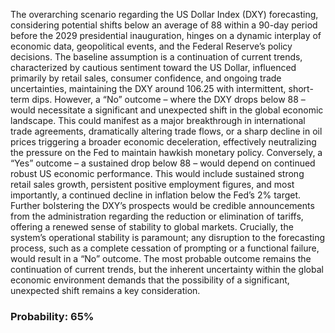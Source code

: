 The overarching scenario regarding the US Dollar Index (DXY) forecasting, considering potential shifts below an average of 88 within a 90-day period before the 2029 presidential inauguration, hinges on a dynamic interplay of economic data, geopolitical events, and the Federal Reserve’s policy decisions. The baseline assumption is a continuation of current trends, characterized by cautious sentiment toward the US Dollar, influenced primarily by retail sales, consumer confidence, and ongoing trade uncertainties, maintaining the DXY around 106.25 with intermittent, short-term dips. However, a “No” outcome – where the DXY drops below 88 – would necessitate a significant and unexpected shift in the global economic landscape. This could manifest as a major breakthrough in international trade agreements, dramatically altering trade flows, or a sharp decline in oil prices triggering a broader economic deceleration, effectively neutralizing the pressure on the Fed to maintain hawkish monetary policy. Conversely, a “Yes” outcome – a sustained drop below 88 – would depend on continued robust US economic performance. This would include sustained strong retail sales growth, persistent positive employment figures, and most importantly, a continued decline in inflation below the Fed’s 2% target.  Further bolstering the DXY’s prospects would be credible announcements from the administration regarding the reduction or elimination of tariffs, offering a renewed sense of stability to global markets. Crucially, the system’s operational stability is paramount; any disruption to the forecasting process, such as a complete cessation of prompting or a functional failure, would result in a “No” outcome. The most probable outcome remains the continuation of current trends, but the inherent uncertainty within the global economic environment demands that the possibility of a significant, unexpected shift remains a key consideration.

### Probability: 65%
